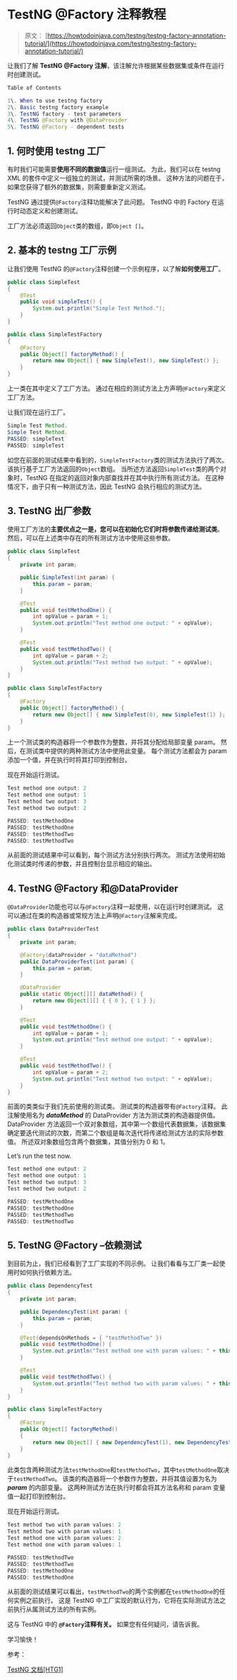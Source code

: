 # TestNG @Factory 注释教程

> 原文： [https://howtodoinjava.com/testng/testng-factory-annotation-tutorial/](https://howtodoinjava.com/testng/testng-factory-annotation-tutorial/)

让我们了解 **TestNG @Factory 注解**，该注解允许根据某些数据集或条件在运行时创建测试。

```java
Table of Contents

1\. When to use testng factory
2\. Basic testng factory example
3\. TestNG factory - test parameters
4\. TestNG @Factory with @DataProvider
5\. TestNG @Factory - dependent tests

```

## 1\. 何时使用 testng 工厂

有时我们可能需要**使用不同的数据值**运行一组测试。 为此，我们可以在 testng XML 的套件中定义一组独立的测试，并测试所需的场景。 这种方法的问题在于，如果您获得了额外的数据集，则需要重新定义测试。

TestNG 通过提供`@Factory`注释功能解决了此问题。 TestNG 中的 Factory 在运行时动态定义和创建测试。

工厂方法必须返回`Object`类的数组，即`Object []`。

## 2\. 基本的 testng 工厂示例

让我们使用 TestNG 的`@Factory`注释创建一个示例程序，以了解**如何使用工厂**。

```java
public class SimpleTest 
{
	@Test
	public void simpleTest() {
		System.out.println("Simple Test Method.");
	}
}

public class SimpleTestFactory 
{
	@Factory
	public Object[] factoryMethod() {
		return new Object[] { new SimpleTest(), new SimpleTest() };
	}
}

```

上一类在其中定义了工厂方法。 通过在相应的测试方法上方声明`@Factory`来定义工厂方法。

让我们现在运行工厂。

```java
Simple Test Method.
Simple Test Method.
PASSED: simpleTest
PASSED: simpleTest

```

如您在前面的测试结果中看到的，`SimpleTestFactory`类的测试方法执行了两次。 该执行基于工厂方法返回的`Object`数组。 当所述方法返回`SimpleTest`类的两个对象时，TestNG 在指定的返回对象内部查找并在其中执行所有测试方法。 在这种情况下，由于只有一种测试方法，因此 TestNG 会执行相应的测试方法。

## 3\. TestNG 出厂参数

使用工厂方法的**主要优点之一是，您可以在初始化它们时将参数传递给测试类**。 然后，可以在上述类中存在的所有测试方法中使用这些参数。

```java
public class SimpleTest 
{
	private int param;

	public SimpleTest(int param) {
		this.param = param;
	}

	@Test
	public void testMethodOne() {
		int opValue = param + 1;
		System.out.println("Test method one output: " + opValue);
	}

	@Test
	public void testMethodTwo() {
		int opValue = param + 2;
		System.out.println("Test method two output: " + opValue);
	}
}

public class SimpleTestFactory 
{
	@Factory
	public Object[] factoryMethod() {
		return new Object[] { new SimpleTest(0), new SimpleTest(1) };
	}
}

```

上一个测试类的构造器将一个参数作为整数，并将其分配给局部变量 param。 然后，在测试类中提供的两种测试方法中使用此变量。 每个测试方法都会为 param 添加一个值，并在执行时将其打印到控制台。

现在开始运行测试。

```java
Test method one output: 2
Test method one output: 1
Test method two output: 3
Test method two output: 2

PASSED: testMethodOne
PASSED: testMethodOne
PASSED: testMethodTwo
PASSED: testMethodTwo

```

从前面的测试结果中可以看到，每个测试方法分别执行两次。 测试方法使用初始化测试类时传递的参数，并且控制台显示相应的输出。

## 4\. TestNG @Factory 和@DataProvider

`@DataProvider`功能也可以与`@Factory`注释一起使用，以在运行时创建测试。 这可以通过在类的构造器或常规方法上声明`@Factory`注解来完成。

```java
public class DataProviderTest 
{
	private int param;

	@Factory(dataProvider = "dataMethod")
	public DataProviderTest(int param) {
		this.param = param;
	}

	@DataProvider
	public static Object[][] dataMethod() {
		return new Object[][] { { 0 }, { 1 } };
	}

	@Test
	public void testMethodOne() {
		int opValue = param + 1;
		System.out.println("Test method one output: " + opValue);
	}

	@Test
	public void testMethodTwo() {
		int opValue = param + 2;
		System.out.println("Test method two output: " + opValue);
	}
}

```

前面的类类似于我们先前使用的测试类。 测试类的构造器带有`@Factory`注释。 此注解使用名为 ***dataMethod*** 的 DataProvider 方法为测试类的构造器提供值。 DataProvider 方法返回一个双对象数组，其中第一个数组代表数据集，该数据集确定要迭代测试的次数，而第二个数组是每次迭代将传递给测试方法的实际参数值。 所述双对象数组包含两个数据集，其值分别为 0 和 1。

Let’s run the test now.

```java
Test method one output: 2
Test method one output: 1
Test method two output: 3
Test method two output: 2

PASSED: testMethodOne
PASSED: testMethodOne
PASSED: testMethodTwo
PASSED: testMethodTwo

```

## 5\. TestNG @Factory –依赖测试

到目前为止，我们已经看到了工厂实现的不同示例。 让我们看看与工厂类一起使用时如何执行依赖方法。

```java
public class DependencyTest 
{
	private int param;

	public DependencyTest(int param) {
		this.param = param;
	}

	@Test(dependsOnMethods = { "testMethodTwo" })
	public void testMethodOne() {
		System.out.println("Test method one with param values: " + this.param);
	}

	@Test
	public void testMethodTwo() {
		System.out.println("Test method two with param values: " + this.param);
	}
}

public class SimpleTestFactory 
{
	@Factory
	public Object[] factoryMethod() 
	{
		return new Object[] { new DependencyTest(1), new DependencyTest(2) };
	}
}

```

此类包含两种测试方法`testMethodOne`和`testMethodTwo`，其中`testMethodOne`取决于`testMethodTwo`。 该类的构造器将一个参数作为整数，并将其值设置为名为 ***param*** 的内部变量。 这两种测试方法在执行时都会将其方法名称和 param 变量值一起打印到控制台。

现在开始运行测试。

```java
Test method two with param values: 2
Test method two with param values: 1
Test method one with param values: 2
Test method one with param values: 1

PASSED: testMethodTwo
PASSED: testMethodTwo
PASSED: testMethodOne
PASSED: testMethodOne

```

从前面的测试结果可以看出，`testMethodTwo`的两个实例都在`testMethodOne`的任何实例之前执行。 这是 TestNG 中工厂实现的默认行为，它将在实际测试方法之前执行从属测试方法的所有实例。

这与 TestNG 中的 **`@Factory`注释有关。** 如果您有任何疑问，请告诉我。

学习愉快！

参考：

[TestNG 文档[​​HTG1]](http://testng.org/doc/documentation-main.html)
